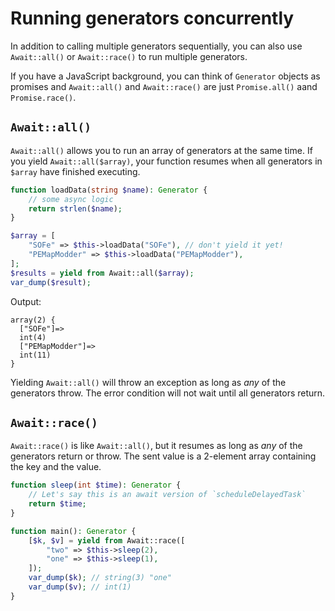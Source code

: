 # Running generators concurrently
In addition to calling multiple generators sequentially,
you can also use `Await::all()` or `Await::race()` to run multiple generators.

If you have a JavaScript background, you can think of `Generator` objects as promises
and `Await::all()` and `Await::race()` are just `Promise.all()` aand `Promise.race()`.

## `Await::all()`
`Await::all()` allows you to run an array of generators at the same time.
If you yield `Await::all($array)`, your function resumes when
all generators in `$array` have finished executing.

```php
function loadData(string $name): Generator {
	// some async logic
	return strlen($name);
}

$array = [
	"SOFe" => $this->loadData("SOFe"), // don't yield it yet!
	"PEMapModder" => $this->loadData("PEMapModder"),
];
$results = yield from Await::all($array);
var_dump($result);
```

Output:
```
array(2) {
  ["SOFe"]=>
  int(4)
  ["PEMapModder"]=>
  int(11)
}
```

Yielding `Await::all()` will throw an exception
as long as *any* of the generators throw.
The error condition will not wait until all generators return.

## `Await::race()`
`Await::race()` is like `Await::all()`,
but it resumes as long as *any* of the generators return or throw.
The sent value is a 2-element array containing the key and the value.

```php
function sleep(int $time): Generator {
	// Let's say this is an await version of `scheduleDelayedTask`
	return $time;
}

function main(): Generator {
	[$k, $v] = yield from Await::race([
		"two" => $this->sleep(2),
		"one" => $this->sleep(1),
	]);
	var_dump($k); // string(3) "one"
	var_dump($v); // int(1)
}
```
